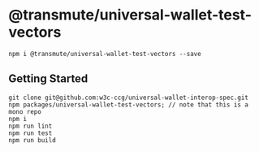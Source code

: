 # @transmute/universal-wallet-test-vectors

```
npm i @transmute/universal-wallet-test-vectors --save
```

## Getting Started

```
git clone git@github.com:w3c-ccg/universal-wallet-interop-spec.git
npm packages/universal-wallet-test-vectors; // note that this is a mono repo
npm i
npm run lint
npm run test
npm run build
```

